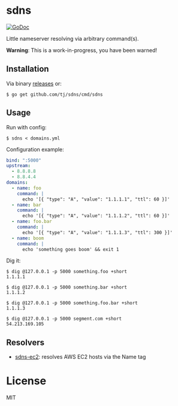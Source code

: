 
# sdns

[![GoDoc](https://godoc.org/github.com/tj/sdns?status.svg)](https://godoc.org/github.com/tj/sdns)

 Little nameserver resolving via arbitrary command(s).

 __Warning__: This is a work-in-progress, you have been warned!

## Installation

 Via binary [releases](https://github.com/tj/sdns/releases) or:

```
$ go get github.com/tj/sdns/cmd/sdns
```

## Usage

 Run with config:

```
$ sdns < domains.yml
```

 Configuration example:

```yml
bind: ":5000"
upstream:
  - 8.8.8.8
  - 8.8.4.4
domains:
  - name: foo
    command: |
      echo '[{ "type": "A", "value": "1.1.1.1", "ttl": 60 }]'
  - name: bar
    command: |
      echo '[{ "type": "A", "value": "1.1.1.2", "ttl": 60 }]'
  - name: foo.bar
    command: |
      echo '[{ "type": "A", "value": "1.1.1.3", "ttl": 300 }]'
  - name: boom
    command: |
      echo 'something goes boom' && exit 1
```

 Dig it:

```
$ dig @127.0.0.1 -p 5000 something.foo +short
1.1.1.1

$ dig @127.0.0.1 -p 5000 something.bar +short
1.1.1.2

$ dig @127.0.0.1 -p 5000 something.foo.bar +short
1.1.1.3

$ dig @127.0.0.1 -p 5000 segment.com +short
54.213.169.105
```

## Resolvers

 - [sdns-ec2](https://github.com/tj/sdns-ec2): resolves AWS EC2 hosts via the Name tag

# License

 MIT